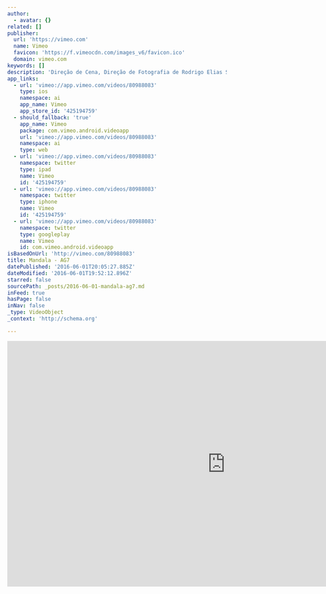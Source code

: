 ```yaml
---
author:
  - avatar: {}
related: []
publisher:
  url: 'https://vimeo.com'
  name: Vimeo
  favicon: 'https://f.vimeocdn.com/images_v6/favicon.ico'
  domain: vimeo.com
keywords: []
description: 'Direção de Cena, Direção de Fotografia de Rodrigo Elias Stori; Produção digital: Digital Light.'
app_links:
  - url: 'vimeo://app.vimeo.com/videos/80988083'
    type: ios
    namespace: ai
    app_name: Vimeo
    app_store_id: '425194759'
  - should_fallback: 'true'
    app_name: Vimeo
    package: com.vimeo.android.videoapp
    url: 'vimeo://app.vimeo.com/videos/80988083'
    namespace: ai
    type: web
  - url: 'vimeo://app.vimeo.com/videos/80988083'
    namespace: twitter
    type: ipad
    name: Vimeo
    id: '425194759'
  - url: 'vimeo://app.vimeo.com/videos/80988083'
    namespace: twitter
    type: iphone
    name: Vimeo
    id: '425194759'
  - url: 'vimeo://app.vimeo.com/videos/80988083'
    namespace: twitter
    type: googleplay
    name: Vimeo
    id: com.vimeo.android.videoapp
isBasedOnUrl: 'http://vimeo.com/80988083'
title: Mandala - AG7
datePublished: '2016-06-01T20:05:27.885Z'
dateModified: '2016-06-01T19:52:12.896Z'
starred: false
sourcePath: _posts/2016-06-01-mandala-ag7.md
inFeed: true
hasPage: false
inNav: false
_type: VideoObject
_context: 'http://schema.org'

---
```

<iframe src="http://cdn.embedly.com/widgets/media.html?src=https%3A%2F%2Fplayer.vimeo.com%2Fvideo%2F80988083&amp;src_secure=1&amp;url=https%3A%2F%2Fvimeo.com%2F80988083&amp;image=https%3A%2F%2Fi.vimeocdn.com%2Fvideo%2F460381250_1280x720.jpg&amp;key=b7d04c9b404c499eba89ee7072e1c4f7&amp;type=text%2Fhtml&amp;schema=vimeo" width="1000" height="563" scrolling="no" frameborder="0" allowfullscreen="" style=""></iframe>